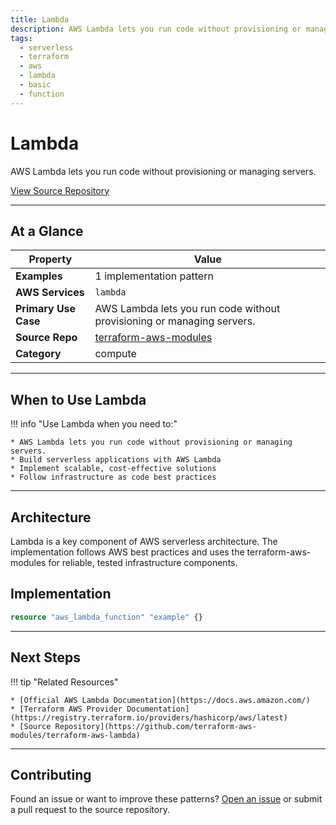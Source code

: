 ```yaml
---
title: Lambda
description: AWS Lambda lets you run code without provisioning or managing servers.
tags:
  - serverless
  - terraform
  - aws
  - lambda
  - basic
  - function
---
```


# Lambda

AWS Lambda lets you run code without provisioning or managing servers.

<div class="md-typeset" markdown>
<div class="md-grid">
<div class="md-cell md-cell--12">
<a href="https://github.com/terraform-aws-modules/terraform-aws-lambda" title="View Source" class="md-button md-button--primary">
View Source Repository
</a>
</div>
</div>
</div>

---

## At a Glance



<div class="at-a-glance" markdown="1">

| Property | Value |
| --- | --- |
| **Examples** | 1 implementation pattern |
| **AWS Services** | `lambda` |
| **Primary Use Case** | AWS Lambda lets you run code without provisioning or managing servers. |
| **Source Repo** | [terraform-aws-modules](https://github.com/terraform-aws-modules/terraform-aws-lambda) |
| **Category** | compute |

</div>

---

## When to Use Lambda

!!! info "Use Lambda when you need to:"

    * AWS Lambda lets you run code without provisioning or managing servers.
    * Build serverless applications with AWS Lambda
    * Implement scalable, cost-effective solutions
    * Follow infrastructure as code best practices

---

## Architecture

Lambda is a key component of AWS serverless architecture. The implementation follows AWS best practices and uses the terraform-aws-modules for reliable, tested infrastructure components.


## Implementation

```terraform title="main.tf"
resource "aws_lambda_function" "example" {}
```

---

## Next Steps

!!! tip "Related Resources"

    * [Official AWS Lambda Documentation](https://docs.aws.amazon.com/)
    * [Terraform AWS Provider Documentation](https://registry.terraform.io/providers/hashicorp/aws/latest)
    * [Source Repository](https://github.com/terraform-aws-modules/terraform-aws-lambda)

---

## Contributing

Found an issue or want to improve these patterns? [Open an issue](https://github.com/terraform-aws-modules/terraform-aws-lambda/issues) or submit a pull request to the source repository.
